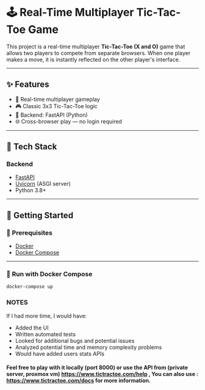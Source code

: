 # 🕹️ Real-Time Multiplayer Tic-Tac-Toe Game

This project is a real-time multiplayer **Tic-Tac-Toe (X and O)** game that allows two players to compete from separate browsers. When one player makes a move, it is instantly reflected on the other player's interface.

---

## ✨ Features

- 🔁 Real-time multiplayer gameplay
- 🎮 Classic 3x3 Tic-Tac-Toe logic
- 🐍 Backend: FastAPI (Python)
- 🌐 Cross-browser play — no login required

---

## 🧱 Tech Stack

### Backend
- [FastAPI](https://fastapi.tiangolo.com/)
- [Uvicorn](https://www.uvicorn.org/) (ASGI server)
- Python 3.8+

---

## 🚀 Getting Started

### 🔧 Prerequisites

- [Docker](https://docs.docker.com/get-docker/)
- [Docker Compose](https://docs.docker.com/compose/install/)

---

### 🐳 Run with Docker Compose

```bash
docker-compose up
```

### NOTES
If I had more time, I would have:
* Added the UI
* Written automated tests
* Looked for additional bugs and potential issues
* Analyzed potential time and memory complexity problems
* Would have added users stats APIs

#### Feel free to play with it locally (port 8000) or use the API from (private server, proxmox vm) https://www.tictractoe.com/help , You can also use : https://www.tictractoe.com/docs for more information.